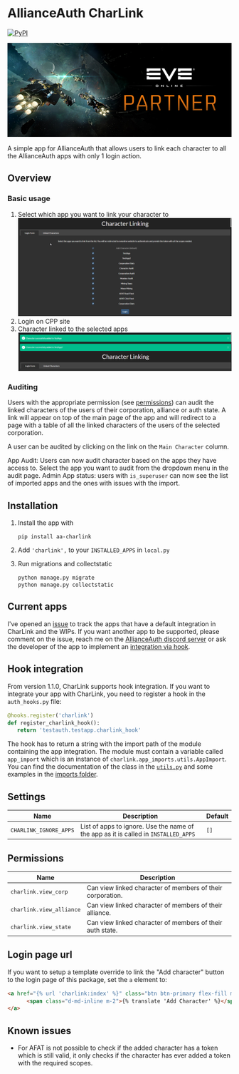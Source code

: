 # AllianceAuth CharLink

[![PyPI](https://img.shields.io/pypi/v/aa-charlink)](https://pypi.org/project/aa-charlink/)

![EvE Partner](https://raw.githubusercontent.com/Maestro-Zacht/aa-charlink/503fac8d44c7c40ea8489da6519f94219446d1e5/docs/images/eve_partner.jpg)

A simple app for AllianceAuth that allows users to link each character to all the AllianceAuth apps with only 1 login action.

## Overview

### Basic usage

1. Select which app you want to link your character to
   ![Charlink Homepage](https://raw.githubusercontent.com/Maestro-Zacht/aa-charlink/e5dd9519cd3772b19505f4ca4b02771774d2a695/docs/images/charlink_homepage.png)
2. Login on CPP site
3. Character linked to the selected apps
   ![Success](https://raw.githubusercontent.com/Maestro-Zacht/aa-charlink/e5dd9519cd3772b19505f4ca4b02771774d2a695/docs/images/charlink_success.png)

### Auditing

Users with the appropriate permission (see [permissions](#permissions)) can audit the linked characters of the users of their corporation, alliance or auth state. A link will appear on top of the main page of the app and will redirect to a page with a table of all the linked characters of the users of the selected corporation.

A user can be audited by clicking on the link on the `Main Character` column.

App Audit: Users can now audit character based on the apps they have access to. Select the app you want to audit from the dropdown menu in the audit page.
Admin App status: users with `is_superuser` can now see the list of imported apps and the ones with issues with the import.

## Installation

1. Install the app with

   ```shell
   pip install aa-charlink
   ```

2. Add `'charlink',` to your `INSTALLED_APPS` in `local.py`
3. Run migrations and collectstatic

   ```shell
   python manage.py migrate
   python manage.py collectstatic
   ```

## Current apps

I've opened an [issue](https://github.com/Maestro-Zacht/aa-charlink/issues/1) to track the apps that have a default integration in CharLink and the WIPs. If you want another app to be supported, please comment on the issue, reach me on the [AllianceAuth discord server](https://discord.gg/fjnHAmk) or ask the developer of the app to implement an [integration via hook](#hook-integration).

## Hook integration

From version 1.1.0, CharLink supports hook integration. If you want to integrate your app with CharLink, you need to register a hook in the `auth_hooks.py` file:

```python
@hooks.register('charlink')
def register_charlink_hook():
   return 'testauth.testapp.charlink_hook'
```

The hook has to return a string with the import path of the module containing the app integration. The module must contain a variable called `app_import` which is an instance of `charlink.app_imports.utils.AppImport`. You can find the documentation of the class in the [`utils.py`](./charlink/app_imports/utils.py) and some examples in the [imports folder](./charlink/imports).

## Settings

| Name                   | Description                                                                         | Default |
| ---------------------- | ----------------------------------------------------------------------------------- | ------- |
| `CHARLINK_IGNORE_APPS` | List of apps to ignore. Use the name of the app as it is called in `INSTALLED_APPS` | `[]`    |

## Permissions

| Name                     | Description                                                |
| ------------------------ | ---------------------------------------------------------- |
| `charlink.view_corp`     | Can view linked character of members of their corporation. |
| `charlink.view_alliance` | Can view linked character of members of their alliance.    |
| `charlink.view_state`    | Can view linked character of members of their auth state.  |

## Login page url

If you want to setup a template override to link the "Add character" button to the login page of this package, set the `a` element to:

```html
<a href="{% url 'charlink:index' %}" class="btn btn-primary flex-fill m-1" title="{% translate 'Add Character' %}">
      <span class="d-md-inline m-2">{% translate 'Add Character' %}</span>
</a>

```

## Known issues

- For AFAT is not possible to check if the added character has a token which is still valid, it only checks if the character has ever added a token with the required scopes.
